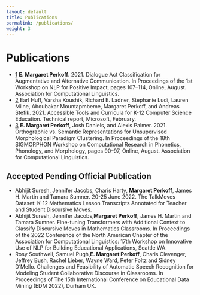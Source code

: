 ```yaml
---
layout: default
title: Publications
permalink: /publications/
weight: 3
---
```

# Publications
- [1](https://aclanthology.org/2021.nlp4posimpact-1.12/) **E. Margaret Perkoff**. 2021. Dialogue Act Classification for Augmentative and Alternative Communication. In Proceedings of the 1st Workshop on NLP for Positive Impact, pages 107–114, Online, August. Association for Computational Linguistics.
- [2](https://www.microsoft.com/en-us/research/uploads/prod/2021/01/Accessible-Tools-and-Curricula-for-K-12-Computer-Science-Education-1.21.pdf) Earl Huff, Varsha Koushik, Richard E. Ladner, Stephanie Ludi, Lauren Milne, Aboubakar Mountapmbeme, Margaret Perkoff, and Andreas Stefik. 2021. Accessible Tools and Curricula for K-12 Computer Science Education. Technical report, Microsoft, February.
- [3](https://aclanthology.org/2021.sigmorphon-1.10/) **E. Margaret Perkoff**, Josh Daniels, and Alexis Palmer. 2021. Orthographic vs. Semantic Representations for Unsupervised Morphological Paradigm Clustering. In Proceedings of the 18th SIGMORPHON Workshop on Computational Research in Phonetics, Phonology, and Morphology, pages 90–97, Online, August. Association for Computational Linguistics.
## Accepted Pending Official Publication
- Abhijit Suresh, Jennifer Jacobs, Charis Harty, **Margaret Perkoff**, James H. Martin and Tamara Sumner. 20-25 June 2022. The TalkMoves Dataset: K-12 Mathematics Lesson Transcripts Annotated for Teacher and Student Discursive Moves.
- Abhijit Suresh, Jennifer Jacobs,**Margaret Perkoff**, James H. Martin and Tamara Sumner. Fine-tuning Transformers with Additional Context to Classify Discursive Moves in Mathematics Classrooms. In Proceedings of the 2022 Conference of the North American Chapter of the Association for Computational Linguistics: 17th Workshop on Innovative Use of NLP for Building Educational Applications, Seattle WA.
- Rosy Southwell, Samuel Pugh,**E. Margaret Perkoff**, Charis Clevenger, Jeffrey Bush, Rachel Lieber, Wayne Ward, Peter Foltz and Sidney D’Mello. Challenges and Feasibility of Automatic Speech Recognition for Modeling Student Collaborative Discourse in Classrooms. In Proceedings of The 15th International Conference on Educational Data Mining (EDM 2022), Durham UK.
